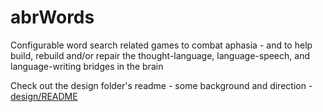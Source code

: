 # abrWords

Configurable word search related games to combat aphasia - and to help build, rebuild and/or repair the thought-language, language-speech, and language-writing bridges in the brain

Check out the design folder's readme - some background and direction - [design/README](design/README.md)

